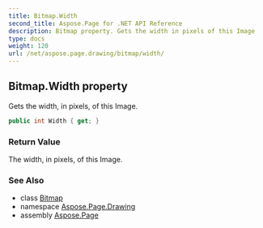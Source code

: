 ```yaml
---
title: Bitmap.Width
second_title: Aspose.Page for .NET API Reference
description: Bitmap property. Gets the width in pixels of this Image
type: docs
weight: 120
url: /net/aspose.page.drawing/bitmap/width/
---
```

## Bitmap.Width property

Gets the width, in pixels, of this Image.

```csharp
public int Width { get; }
```

### Return Value

The width, in pixels, of this Image.

### See Also

* class [Bitmap](../)
* namespace [Aspose.Page.Drawing](../../bitmap/)
* assembly [Aspose.Page](../../../)


